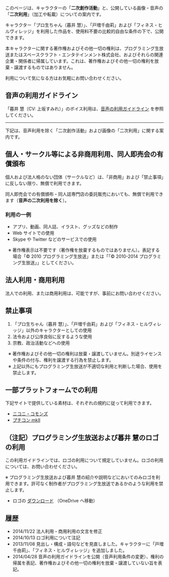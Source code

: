 このページは、キャラクターの「**二次創作活動**」と、公開している画像・音声の「**二次利用**」（加工や転載）についての案内です。

キャラクター「プロ生ちゃん（暮井 慧）」、「戸増千由莉」および「フィネス・ヒルヴィレッジ」を利用した作品を、使用料不要の比較的自由な条件の下で、公開できます。

本キャラクターに関する著作権およびその他一切の権利は、プログラミング生放送またはスペースクラフト・エンタテインメント株式会社、およびそれらの関連企業・関係者に帰属しています。これは、著作権およびその他一切の権利を放棄・譲渡するものではありません。

利用について気になる方はお気軽にお問い合わせください。

## 音声の利用ガイドライン

「暮井 慧（CV: 上坂すみれ）」のボイス利用は、[音声の利用ガイドライン](http://pronama.azurewebsites.net/pronama/guideline-voice/) を参照してください。

<hr />

下記は、音声利用を除く「二次創作活動」および画像の「二次利用」に関する案内です。


## 個人・サークル等による非商用利用、同人即売会の有償頒布

個人および法人格のない団体（サークルなど）は、「非商用」および「禁止事項」に反しない限り、無償で利用できます。

同人即売会での有償頒布・同人誌専門店の委託販売においても、無償で利用できます（**音声の二次利用を除く**）。

### 利用の一例
* アプリ、動画、同人誌、イラスト、グッズなどの制作
* Web サイトでの使用
* Skype や Twitter などのサービスでの使用

<ul style="text-indent:-1em; list-style-type:none;">
<li style="list-style-type:none;">※ 著作権表示は不要です（著作権を放棄するものではありません）。表記する場合「© 2010 プログラミング生放送」または「「© 2010-2014 プログラミング生放送」」としてください。</li>
</ul>

## 法人利用・商用利用

法人での利用、または商用利用は、可能ですが、事前にお問い合わせください。

## 禁止事項
1. 「プロ生ちゃん（暮井 慧）」、「戸増千由莉」および「フィネス・ヒルヴィレッジ」以外のキャラクターとしての使用
1. 法令および公序良俗に反するような使用
1. 宗教、政治活動などへの使用

<ul style="text-indent:-1em; list-style-type:none;">
<li style="list-style-type:none;">※ 著作権およびその他一切の権利は放棄・譲渡していません。別途ライセンスや条件の付与、権利を譲渡する行為を禁止します。</li>
<li style="list-style-type:none;">※ 上記以外にもプログラミング生放送が不適切な利用と判断した場合、使用を禁止します。</li>
</ul>


## 一部プラットフォームでの利用

下記サイトで提供している素材は、それぞれの規約に従って利用できます。

* [ニコニ・コモンズ](http://commons.nicovideo.jp/material/nc68382)
* [プチコン mkII](http://smileboom.com/special/ptcm2/co_present/html_present06.php)

## （注記）プログラミング生放送および暮井 慧のロゴの利用

この利用ガイドラインでは、ロゴの利用について規定していません。ロゴの利用については、お問い合わせください。

※ プログラミング生放送および暮井 慧の紹介や説明などにおいてのみロゴを利用できます。許可なく制作者がプログラミング生放送であるかのような利用を禁止します。

* ロゴの [ダウンロード](https://onedrive.live.com/redir?resid=623F2C273E554172!10929&authkey=!AINIVCSREvfVdsU&ithint=folder%2cai) （OneDrive へ移動）

## 履歴

* 2014/11/22 法人利用・商用利用の文言を修正
* 2014/10/13 ロゴ利用について注記
* 2013/11/08 見出し・構成・語句などを見直しました。キャラクターに「戸増千由莉」、「フィネス・ヒルヴィレッジ」を追加しました。
* 2014/04/28 音声の利用ガイドラインを公開（音声利用条件の変更）、権利の帰属を表記、著作権およびその他一切の権利を放棄・譲渡していない旨を表記。
